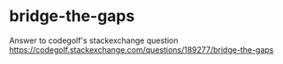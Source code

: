 # bridge-the-gaps

Answer to codegolf's stackexchange question https://codegolf.stackexchange.com/questions/189277/bridge-the-gaps
